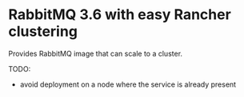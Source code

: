 RabbitMQ 3.6 with easy Rancher clustering
===
Provides RabbitMQ image that can scale to a cluster.

TODO: 
* avoid deployment on a node where the service is already present
